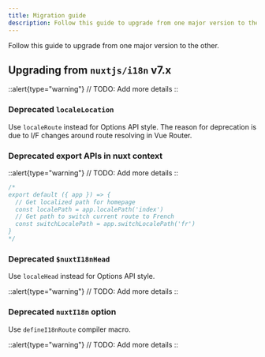 ```yaml
---
title: Migration guide
description: Follow this guide to upgrade from one major version to the other.
---
```


Follow this guide to upgrade from one major version to the other.

## Upgrading from `nuxtjs/i18n` v7.x

::alert{type="warning"}
// TODO: Add more details
::

### Deprecated `localeLocation`

Use `localeRoute` instead for Options API style. The reason for deprecation is due to I/F changes around route resolving in Vue Router.

### Deprecated export APIs in nuxt context

::alert{type="warning"}
// TODO: Add more details
::

```js {}[/plugins/myplugin.mjs]
/*
export default ({ app }) => {
  // Get localized path for homepage
  const localePath = app.localePath('index')
  // Get path to switch current route to French
  const switchLocalePath = app.switchLocalePath('fr')
}
*/
```

### Deprecated `$nuxtI18nHead`

Use `localeHead` instead for Options API style.

::alert{type="warning"}
// TODO: Add more details
::

### Deprecated `nuxtI18n` option

Use `defineI18nRoute` compiler macro.

::alert{type="warning"}
// TODO: Add more details
::